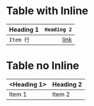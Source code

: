# Table with Inline

| Heading 1 | `Heading 2`            |
| --------- | ---------------------: |
| `Item 行` | [link](https://行.com) |

# Table no Inline

| &lt;Heading 1&gt; | Heading 2 |
| --------- | --------- |
| Item 1    | Item 2    |
